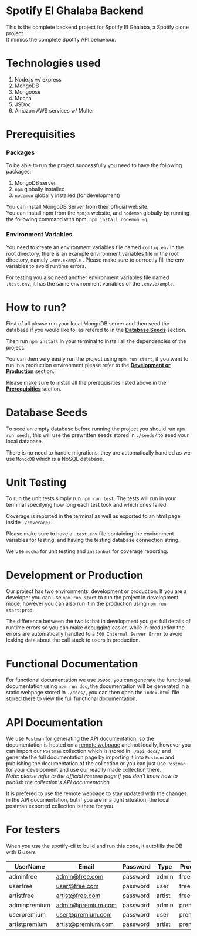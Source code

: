 # Spotify El Ghalaba Backend

This is the complete backend project for Spotify El Ghalaba, a Spotify clone project.\
It mimics the complete Spotify API behaviour.

# Technologies used

1. Node.js w/ express
2. MongoDB
3. Mongoose
4. Mocha
5. JSDoc
6. Amazon AWS services w/ Multer

# Prerequisities

### Packages

To be able to run the project successfully you need to have the following packages:

1. MongoDB server
2. `npm` globally installed
3. `nodemon` globally installed (for development)

You can install MongoDB Server from their official website.\
You can install npm from the `npmjs` website, and `nodemon` globally by running the following command with npm: `npm install nodemon -g`.

### Environment Variables

You need to create an environment variables file named `config.env` in the root directory, there is an example environment variables file in the root directory, namely `.env.example` . Please make sure to correctly fill the env variables to avoid runtime errors.

For testing you also need another environment variables file named `.test.env`, it has the same environment variables of the `.env.example`.

# How to run?

First of all please run your local MongoDB server and then seed the database if you would like to, as refered to in the [**Database Seeds**](#database-seeds) section.

Then run `npm install` in your terminal to install all the dependencies of the project.

You can then very easily run the project using `npm run start`, if you want to run in a production environment please refer to the [**Development or Production**](#Development-or-Production) section.

Please make sure to install all the prerequisities listed above in the [**Prerequisities**](#prerequisities) section.

# Database Seeds

To seed an empty database before running the project you should run `npm run seeds`, this will use the prewritten seeds stored in `./seeds/` to seed your local database.

There is no need to handle migrations, they are automatically handled as we use `MongoDB` which is a NoSQL database.

# Unit Testing

To run the unit tests simply run `npm run test`. The tests will run in your terminal specifying how long each test took and which ones failed.

Coverage is reported in the terminal as well as exported to an html page inside `./coverage/`.

Please make sure to have a `.test.env` file containing the environment variables for testing, and having the testing database connection string.

We use `mocha` for unit testing and `instanbul` for coverage reporting.

# Development or Production

Our project has two environments, development or production.
If you are a developer you can use `npm run start` to run the project in development mode, however you can also run it in the production using `npm run start:prod`.

The difference between the two is that in development you get full details of runtime errors so you can make debugging easier, while in production the errors are automatically handled to a `500 Internal Server Error` to avoid leaking data about the call stack to users in production.

# Functional Documentation

For functional documentation we use `JSDoc`, you can generate the functional documentation using `npm run doc`, the documentation will be generated in a static webpage stored in `./docs/`, you can then open the `index.html` file stored there to view the full functional documentation.

# API Documentation

We use `Postman` for generating the API documentation, so the documentation is hosted on a [remote webpage](https://documenter.getpostman.com/view/10979846/SzYdRvf2?version=latest) and not locally, however you can import our `Postman` collection which is stored in `./api_docs/` and generate the full documentation page by importing it into `Postman` and publishing the documentation of the collection or you can just use `Postman` for your development and use our readily made collection there.\
_Note: please refer to the official `Postman` page if you don't know how to publish the collection's API documentation_

It is prefered to use the remote webpage to stay updated with the changes in the API documentation, but if you are in a tight situation, the local postman exported collection is there for you.

# For testers

When you use the spotify-cli to build and run this code, it autofills the DB with 6 users

| UserName      | Email              | Password | Type   | Product |
| ------------- | ------------------ | -------- | ------ | ------- |
| adminfree     | admin@free.com     | password | admin  | free    |
| userfree      | user@free.com      | password | user   | free    |
| artistfree    | artist@free.com    | password | artist | free    |
| adminpremium  | admin@premium.com  | password | admin  | premium |
| userpremium   | user@premium.com   | password | user   | premium |
| artistpremium | artist@premium.com | password | artist | premium |
